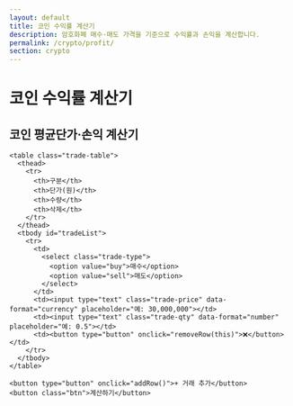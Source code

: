```yaml
---
layout: default
title: 코인 수익률 계산기
description: 암호화폐 매수·매도 가격을 기준으로 수익률과 손익을 계산합니다.
permalink: /crypto/profit/
section: crypto
---
```


# 코인 수익률 계산기

<div class="card" style="max-width:860px;margin:0 auto;">
  <form onsubmit="event.preventDefault(); calcCoinAvg();">
    <h2>코인 평균단가·손익 계산기</h2>

    <table class="trade-table">
      <thead>
        <tr>
          <th>구분</th>
          <th>단가(원)</th>
          <th>수량</th>
          <th>삭제</th>
        </tr>
      </thead>
      <tbody id="tradeList">
        <tr>
          <td>
            <select class="trade-type">
              <option value="buy">매수</option>
              <option value="sell">매도</option>
            </select>
          </td>
          <td><input type="text" class="trade-price" data-format="currency" placeholder="예: 30,000,000"></td>
          <td><input type="text" class="trade-qty" data-format="number" placeholder="예: 0.5"></td>
          <td><button type="button" onclick="removeRow(this)">❌</button></td>
        </tr>
      </tbody>
    </table>

    <button type="button" onclick="addRow()">+ 거래 추가</button>
    <button class="btn">계산하기</button>
  </form>

  <div id="coinResult" class="result-box"></div>
</div>

<script>
function addRow(){
  const row=document.createElement('tr');
  row.innerHTML=`
    <td>
      <select class="trade-type">
        <option value="buy">매수</option>
        <option value="sell">매도</option>
      </select>
    </td>
    <td><input type="text" class="trade-price" data-format="currency" placeholder="단가(원)"></td>
    <td><input type="text" class="trade-qty" data-format="number" placeholder="수량"></td>
    <td><button type="button" onclick="removeRow(this)">❌</button></td>
  `;
  document.getElementById('tradeList').appendChild(row);
}

function removeRow(btn){ btn.closest('tr').remove(); }

function calcCoinAvg(){
  let totalBuyCost=0, totalBuyQty=0;
  let realizedProfit=0, remainingQty=0;

  document.querySelectorAll('#tradeList tr').forEach(row=>{
    const type=row.querySelector('.trade-type').value;
    const price=parseFloat((row.querySelector('.trade-price').value||'').replace(/,/g,''))||0;
    const qty=parseFloat((row.querySelector('.trade-qty').value||'').replace(/,/g,''))||0;

    if(type==='buy'){
      totalBuyCost += price*qty;
      totalBuyQty  += qty;
      remainingQty += qty;
    }else if(type==='sell'){
      if(totalBuyQty>0){
        const avg= totalBuyCost/totalBuyQty;
        realizedProfit += (price-avg)*qty;
        totalBuyCost -= avg*qty;
        totalBuyQty  -= qty;
        remainingQty -= qty;
      }
    }
  });

  const avgPrice = totalBuyQty>0 ? totalBuyCost/totalBuyQty : 0;
  const el=document.getElementById('coinResult');
  el.innerHTML=
    `<h3>결과</h3>
     평균 매입 단가: <b>${isNaN(avgPrice)?'-':avgPrice.toLocaleString()}</b> 원<br>
     보유 수량: <b>${remainingQty}</b> 개<br>
     잔여 평가 금액: <b>${totalBuyCost.toLocaleString()}</b> 원<br>
     실현 손익: <b>${realizedProfit.toLocaleString()}</b> 원`;
  el.classList.add('show');
}
</script>

<style>
.trade-table{ width:100%; border-collapse:collapse; margin-bottom:12px; }
.trade-table th, .trade-table td{ border:1px solid #ddd; padding:6px 8px; text-align:center; }
.trade-table th{ background:#f9f9f9; }
.trade-table input, .trade-table select{ width:100%; box-sizing:border-box; padding:4px; }
.trade-table button{ background:none; border:none; cursor:pointer; font-size:16px; }
</style>

